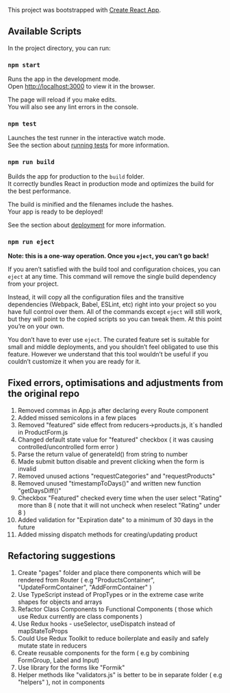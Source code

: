 This project was bootstrapped with [Create React App](https://github.com/facebook/create-react-app).

## Available Scripts

In the project directory, you can run:

### `npm start`

Runs the app in the development mode.<br>
Open [http://localhost:3000](http://localhost:3000) to view it in the browser.

The page will reload if you make edits.<br>
You will also see any lint errors in the console.

### `npm test`

Launches the test runner in the interactive watch mode.<br>
See the section about [running tests](https://facebook.github.io/create-react-app/docs/running-tests) for more information.

### `npm run build`

Builds the app for production to the `build` folder.<br>
It correctly bundles React in production mode and optimizes the build for the best performance.

The build is minified and the filenames include the hashes.<br>
Your app is ready to be deployed!

See the section about [deployment](https://facebook.github.io/create-react-app/docs/deployment) for more information.

### `npm run eject`

**Note: this is a one-way operation. Once you `eject`, you can’t go back!**

If you aren’t satisfied with the build tool and configuration choices, you can `eject` at any time. This command will remove the single build dependency from your project.

Instead, it will copy all the configuration files and the transitive dependencies (Webpack, Babel, ESLint, etc) right into your project so you have full control over them. All of the commands except `eject` will still work, but they will point to the copied scripts so you can tweak them. At this point you’re on your own.

You don’t have to ever use `eject`. The curated feature set is suitable for small and middle deployments, and you shouldn’t feel obligated to use this feature. However we understand that this tool wouldn’t be useful if you couldn’t customize it when you are ready for it.

## Fixed errors, optimisations and adjustments from the original repo

1. Removed commas in App.js after declaring every Route component
2. Added missed semicolons in a few places
3. Removed "featured" side effect from reducers->products.js, it`s handled in ProductForm.js
4. Changed default state value for "featured" checkbox ( it was causing controlled/uncontrolled form error )
5. Parse the return value of generateId() from string to number
6. Made submit button disable and prevent clicking when the form is invalid
7. Removed unused actions "requestCategories" and "requestProducts"
8. Removed unused "timestampToDays()" and written new function "getDaysDiff()"
9. Checkbox "Featured" checked every time when the user select "Rating" more than 8 ( note that it will not uncheck
when reselect "Rating" under 8 )
10. Added validation for "Expiration date" to a minimum of 30 days in the future
11. Added missing dispatch methods for creating/updating product

## Refactoring suggestions

1. Create "pages" folder and place there components which will be rendered from Router ( e.g "ProductsContainer", "UpdateFormContainer", "AddFormContainer" )
2. Use TypeScript instead of PropTypes or in the extreme case write shapes for objects and arrays
3. Refactor Class Components to Functional Components ( those which use Redux currently are class components )
4. Use Redux hooks - useSelector, useDispatch instead of mapStateToProps
5. Could Use Redux Toolkit to reduce boilerplate and easily and safely mutate state in reducers
6. Create reusable components for the form ( e.g <InputGroup /> by combining FormGroup, Label and Input)
7. Use library for the forms like "Formik"
8. Helper methods like "validators.js" is better to be in separate folder ( e.g "helpers" ), not in components